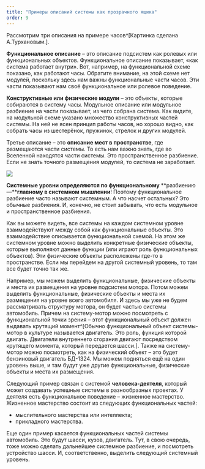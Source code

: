 ```yaml
---
title: "Примеры описаний системы как прозрачного ящика"
order: 9
---
```




Рассмотрим три описания на примере часов^[Картинка сделана А.Турхановым.].

**Функциональное описание** – это описание подсистем как ролевых или функциональных объектов. Функциональное описание показывает, «как система работает внутри». Вот, например, на функциональной схеме показано, как работают часы. Обратите внимание, на этой схеме нет модулей, поскольку здесь нам важны функциональные части часов. Эти части показывают нам своё функциональное или ролевое поведение.

**Конструктивные или физические модули** – это объекты, которые собираются в систему часы. Модульное описание или модульное разбиение на части показывает, из чего собрана система. Как видите, на модульной схеме указано множество конструктивных частей системы. На ней не ясен принцип работы часов, но хорошо видно, как собрать часы из шестерёнок, пружинок, стрелок и других модулей.

Третье описание – это **описание мест в пространстве**, где размещаются части системы. То есть нам важно знать, где во Вселенной находятся части системы. Это пространственное разбиение. Если не знать точного размещения модулей, то система не заработает.


![](/text/Introduction-to-SThinking/2024-11-23T2158/6200/21.png)


**Системные уровни определяются по функциональному** **разбиению —****главному в системном мышлении**! Поэтому функциональное разбиение часто называют системным. А что насчет остальных? Это обычные разбиения. И, конечно, не стоит забывать, что есть модульное и пространственное разбиения.

Как вы можете видеть, все системы на каждом системном уровне взаимодействуют между собой как функциональные объекты. Это взаимодействие описывается функциональной схемой. На этом же системном уровне можно выделить конкретные физические объекты, которые выполняют данные функции (или играют роль функциональных объектов). Эти физические объекты расположены где-то в пространстве. Если мы перейдем на другой системный уровень, то там все будет точно так же.

Например, мы можем выделить функциональные, физические объекты и места их размещения на уровне подсистем мотора. Потом можем выделить функциональные, физические объекты и места их размещения на уровне всего автомобиля. И здесь мы уже не будем рассматривать структуру мотора, он будет частью системы автомобиль. Причем на систему-мотор можно посмотреть с функциональной точки зрения – этот функциональный объект должен выдавать крутящий момент^[Обычно функциональный объект системы-мотор в культуре называется двигатель. Это роль, функция которой двигать. Двигатели внутреннего сгорания двигают посредством крутящего момента, который передается шасси.]. Также на систему-мотор можно посмотреть, как на физический объект – это будет бензиновый двигатель БД-1324. Мы можем подняться ещё на один уровень выше, и там будут уже другие функциональные, физические объекты и места их размещения.

Следующий пример связан с системой **человека-деятеля**, который может создавать успешные системы в разнообразных проектах. У деятеля есть функциональное поведение – жизненное мастерство. Жизненное мастерство состоит из следующих функциональных частей:

* мыслительного мастерства или интеллекта;
* прикладного мастерства.

Еще один пример касается функциональных частей системы автомобиль. Это будут шасси, кузов, двигатель. Тут, в свою очередь, тоже можно сделать дальнейшее системное разбиение, и посмотреть устройство шасси. И, соответственно, выделить следующий системный уровень.

